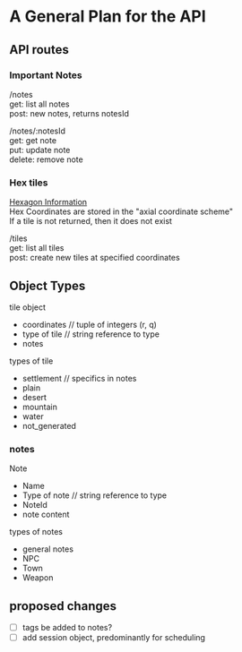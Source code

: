 # A General Plan for the API

## API routes

### Important Notes

/notes  
    get: list all notes  
    post: new notes, returns notesId  

/notes/:notesId  
    get: get note  
    put: update note  
    delete: remove note  

### Hex tiles

[Hexagon Information](https://www.redblobgames.com/grids/hexagons/)  
Hex Coordinates are stored in the "axial coordinate scheme"  
If a tile is not returned, then it does not exist  

/tiles  
    get: list all tiles  
    post: create new tiles at specified coordinates  

## Object Types

tile object

+ coordinates // tuple of integers (r, q)  
+ type of tile // string reference to type  
+ notes  

types of tile

+ settlement // specifics in notes  
+ plain  
+ desert  
+ mountain  
+ water  
+ not_generated  

### notes

Note

+ Name
+ Type of note // string reference to type
+ NoteId
+ note content

types of notes

+ general notes
+ NPC
+ Town
+ Weapon

## proposed changes

+ [ ] tags be added to notes?
+ [ ] add session object, predominantly for scheduling
